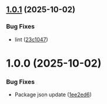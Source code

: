 ## [1.0.1](https://github.com/chrisddonaldson/npm-package-template/compare/v1.0.0...v1.0.1) (2025-10-02)


### Bug Fixes

* lint ([23c1047](https://github.com/chrisddonaldson/npm-package-template/commit/23c10476ab41ab2b7562b029fd28c24209f17dcf))

# 1.0.0 (2025-10-02)


### Bug Fixes

* Package json update ([1ee2ed6](https://github.com/chrisddonaldson/npm-package-template/commit/1ee2ed6b1103c250b32756fe240ea311ad6cd5c2))
